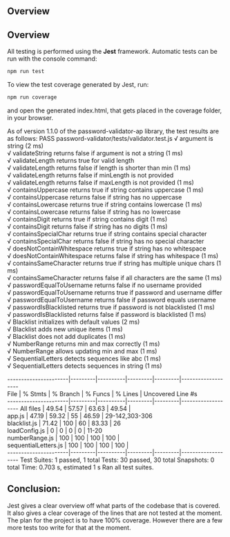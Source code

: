 ## Overview
## Overview
All testing is performed using the **Jest** framework. Automatic tests can be run with the console command:

```bash
npm run test
```
To view the test coverage generated by Jest, run:

```bash
npm run coverage
```
and open the generated index.html, that gets placed in the coverage folder, in your browser.

As of version 1.1.0 of the password-validator-ap library, the test results are as follows:
 PASS  password-validator/tests/validator.test.js
  √ argument is string (2 ms)                                                                
  √ validateString returns false if argument is not a string (1 ms)                          
  √ validateLength returns true for valid length                                             
  √ validateLength returns false if length is shorter than min (1 ms)                        
  √ validateLength returns false if minLength is not provided                                
  √ validateLength returns false if maxLength is not provided (1 ms)                         
  √ containsUppercase returns true if string contains uppercase (1 ms)                       
  √ containsUppercase returns false if string has no uppercase                               
  √ containsLowercase returns true if string contains lowercase (1 ms)                       
  √ containsLowercase returns false if string has no lowercase                               
  √ containsDigit returns true if string contains digit (1 ms)                               
  √ containsDigit returns false if string has no digits (1 ms)                               
  √ containsSpecialChar returns true if string contains special character                    
  √ containsSpecialChar returns false if string has no special character                     
  √ doesNotContainWhitespace returns true if string has no whitespace                        
  √ doesNotContainWhitespace returns false if string has whitespace (1 ms)                   
  √ containsSameCharacter returns true if string has multiple unique chars (1 ms)            
  √ containsSameCharacter returns false if all characters are the same (1 ms)                
  √ passwordEqualToUsername returns false if no username provided                            
  √ passwordEqualToUsername returns true if password and username differ                     
  √ passwordEqualToUsername returns false if password equals username                        
  √ passwordIsBlacklisted returns true if password is not blacklisted (1 ms)                 
  √ passwordIsBlacklisted returns false if password is blacklisted (1 ms)                    
  √ Blacklist initializes with default values (2 ms)                                         
  √ Blacklist adds new unique items (1 ms)                                                   
  √ Blacklist does not add duplicates (1 ms)                                                 
  √ NumberRange returns min and max correctly (1 ms)                                         
  √ NumberRange allows updating min and max (1 ms)                                           
  √ SequentialLetters detects sequences like abc (1 ms)                                      
  √ SequentialLetters detects sequences in string (1 ms)                                     
                                                                                             
----------------------|---------|----------|---------|---------|-------------------          
File                  | % Stmts | % Branch | % Funcs | % Lines | Uncovered Line #s           
----------------------|---------|----------|---------|---------|-------------------
All files             |   49.54 |    57.57 |   63.63 |   49.54 |                  
 app.js               |   47.19 |    59.32 |      55 |   46.59 | 29-142,303-306   
 blacklist.js         |   71.42 |      100 |      60 |   83.33 | 26               
 loadConfig.js        |       0 |        0 |       0 |       0 | 11-20            
 numberRange.js       |     100 |      100 |     100 |     100 |                  
 sequentialLetters.js |     100 |      100 |     100 |     100 |                  
----------------------|---------|----------|---------|---------|-------------------
Test Suites: 1 passed, 1 total
Tests:       30 passed, 30 total
Snapshots:   0 total
Time:        0.703 s, estimated 1 s
Ran all test suites.

## Conclusion: 
Jest gives a clear overview off what parts of the codebase that is covered. It also gives a clear coverage of the lines that are not tested at the moment. The plan for the project is to have 100% coverage. However there are a few more tests too write for that at the moment. 


